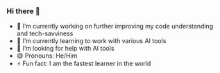 ### Hi there 👋

- 🔭 I’m currently working on further improving my code understanding and tech-savviness
- 🌱 I’m currently learning to work with various AI tools
- 🤔 I’m looking for help with AI tools
- 😄 Pronouns: He/Him
- ⚡ Fun fact: I am the fastest learner in the world

<!--
**heydarbabayev/heydarbabayev** is a ✨ _special_ ✨ repository because its `README.md` (this file) appears on your GitHub profile.

Here are some ideas to get you started:

- 🔭 I’m currently working on further improving my code understanding and tech-savviness
- 🌱 I’m currently learning to work with various AI tools
- 👯 I’m looking to collaborate on ...
- 🤔 I’m looking for help with AI tools
- 💬 Ask me about ...
- 📫 How to reach me: ...
- 😄 Pronouns: He/Him
- ⚡ Fun fact: I am the fastest learner in the world
-->
